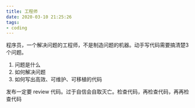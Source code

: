 ```yaml
---
title: 工程师
date: 2020-03-10 21:25:26
tags:
- coding
---
```


程序员，一个解决问题的工程师，不是制造问题的机器。动手写代码需要搞清楚3个问题。

1. 问题是什么
2. 如何解决问题
3. 如何写出高效、可维护、可移植的代码

发布一定要 review 代码。过于自信会自取灭亡。检查代码，再检查代码，再再检查代码